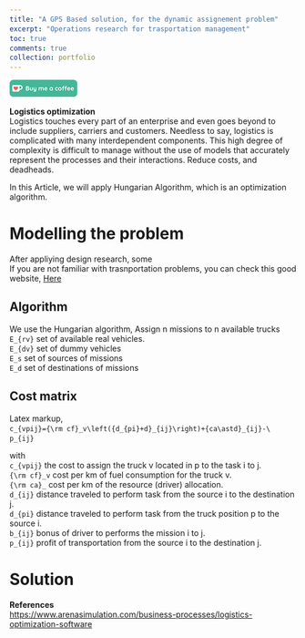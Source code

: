```yaml
---
title: "A GPS Based solution, for the dynamic assignement problem"
excerpt: "Operations research for trasportation management"
toc: true
comments: true
collection: portfolio
---
```


[<img src="/images/kofi.png" alt="Buy me a coffee" height="30">](https://ko-fi.com/hamzaim)  

**Logistics optimization**  
Logistics touches every part of an enterprise and even goes beyond to include suppliers, carriers and customers.  Needless to say, logistics is complicated with many interdependent components.  This high degree of complexity is difficult to manage without the use of models that accurately represent the processes and their interactions.
Reduce costs, and deadheads.  

In this Article, we will apply Hungarian Algorithm, which is an optimization algorithm.

# Modelling the problem
After appliying design research, some  
If you are not familiar with trasnportation problems, you can check this good website, [Here](http://web.tecnico.ulisboa.pt/~mcasquilho/compute/_linpro/index.php)

## Algorithm

We use the Hungarian algorithm, Assign n missions to n available trucks
`E_{rv}`	set of available real vehicles.  
`E_{dv}`	set of dummy vehicles  
`E_s`	set of sources of missions  
`E_d`	set of destinations of missions  


## Cost matrix

Latex markup,  
`c_{vpij}={\rm cf}_v\left({d_{pi}+d}_{ij}\right)+{ca\astd}_{ij}-\ p_{ij}`

with  
`c_{vpij}` the cost to assign the truck v located in p to the task i to j.  
`{\rm cf}_v`	cost per km of fuel consumption for the truck v.  
`{\rm ca}_`	cost per km of the resource (driver) allocation.  
`d_{ij}`	distance traveled to perform task from the source i to the destination j.  
`d_{pi}`	distance traveled to perform task from the truck position p to the source i.  
`b_{ij}`	bonus of driver to performs the mission i to j.  
`p_{ij}`	profit of transportation from the source i to the destination j.  


# Solution

**References**  
https://www.arenasimulation.com/business-processes/logistics-optimization-software
